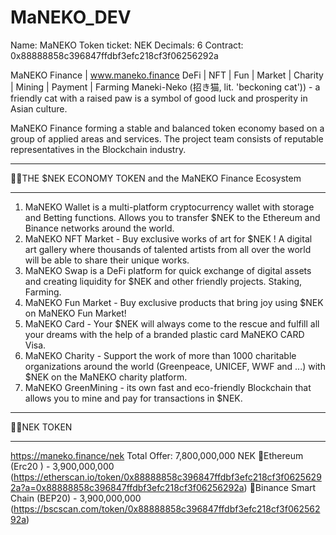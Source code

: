 # MaNEKO_DEV
Name: MaNEKO
Token ticket: NEK
Decimals: 6
Contract: 0x88888858c396847ffdbf3efc218cf3f06256292a



MaNEKO Finance | www.maneko.finance
DeFi | NFT | Fun | Market | Charity | Mining | Payment | Farming
Maneki-Neko (招き猫, lit. 'beckoning cat')) - a friendly cat with a raised paw is a symbol of good luck and prosperity in Asian culture.

MaNEKO Finance forming a stable and balanced token economy based on a group of applied areas and services. The project team consists of reputable representatives in the Blockchain industry.

- - - - - - - - - - - - - - - -
🔶🔷THE $NEK ECONOMY TOKEN and the MaNEKO Finance Ecosystem
- - - - - - - - - - - - - - - -
1. MaNEKO Wallet is a multi-platform cryptocurrency wallet with storage and Betting functions. Allows you to transfer $NEK to the Ethereum and Binance networks around the world.
2. MaNEKO NFT Market - Buy exclusive works of art for $NEK ! A digital art gallery where thousands of talented artists from all over the world will be able to share their unique works.
3. MaNEKO Swap is a DeFi platform for quick exchange of digital assets and creating liquidity for $NEK and other friendly projects. Staking, Farming.
4. MaNEKO Fun Market - Buy exclusive products that bring joy using $NEK on MaNEKO Fun Market!
5. MaNEKO Card - Your $NEK will always come to the rescue and fulfill all your dreams with the help of a branded plastic card MaNEKO CARD Visa.
6. MaNEKO Charity - Support the work of more than 1000 charitable organizations around the world (Greenpeace, UNICEF, WWF and ...) with $NEK on the MaNEKO charity platform.
7. MaNEKO GreenMining - its own fast and eco-friendly Blockchain that allows you to mine and pay for transactions in $NEK.


- - - - - - - - - - - - - - - -
🔶🔷NEK TOKEN
- - - - - - - - - - - - - - - -
https://maneko.finance/nek
Total Offer: 7,800,000,000 NEK
🔹Ethereum (Erc20 ) - 3,900,000,000 (https://etherscan.io/token/0x88888858c396847ffdbf3efc218cf3f06256292a?a=0x88888858c396847ffdbf3efc218cf3f06256292a)
🔸Binance Smart Chain (BEP20) - 3,900,000,000 (https://bscscan.com/token/0x88888858c396847ffdbf3efc218cf3f06256292a)
